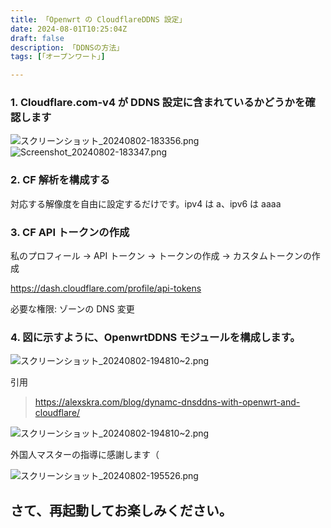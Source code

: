 ```yaml
---
title: 「Openwrt の CloudflareDDNS 設定」
date: 2024-08-01T10:25:04Z
draft: false
description: 「DDNSの方法」
tags: [「オープンワート」]

---
```

### 1. Cloudflare.com-v4 が DDNS 設定に含まれているかどうかを確認します

![スクリーンショット_20240802-183356.png](https://oxs.dahi.icu/pic/スクリーンショット_20240802-183356.png)
![Screenshot_20240802-183347.png](https://oxs.dahi.icu/pic/Screenshot_20240802-183347.png)


### 2. CF 解析を構成する

対応する解像度を自由に設定するだけです。ipv4 は a、ipv6 は aaaa


### 3. CF API トークンの作成
私のプロフィール -> API トークン -> トークンの作成 -> カスタムトークンの作成

https://dash.cloudflare.com/profile/api-tokens

必要な権限: ゾーンの DNS 変更

### 4. 図に示すように、OpenwrtDDNS モジュールを構成します。
![スクリーンショット_20240802-194810~2.png](https://oxs.dahi.icu/pic/スクリーンショット_20240802-194810~2.png)

引用
> https://alexskra.com/blog/dynamc-dnsddns-with-openwrt-and-cloudflare/

![スクリーンショット_20240802-194810~2.png](https://oxs.dahi.icu/pic/スクリーンショット_20240802-194810~2.png)

外国人マスターの指導に感謝します（

![スクリーンショット_20240802-195526.png](https://oxs.dahi.icu/pic/スクリーンショット_20240802-195526.png)

## さて、再起動してお楽しみください。